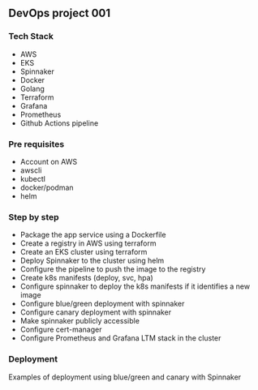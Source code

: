 ## DevOps project 001

### Tech Stack
- AWS
- EKS
- Spinnaker
- Docker
- Golang
- Terraform
- Grafana
- Prometheus
- Github Actions pipeline

### Pre requisites
- Account on AWS
- awscli
- kubectl
- docker/podman
- helm

### Step by step
- Package the app service using a Dockerfile
- Create a registry in AWS using terraform 
- Create an EKS cluster using terraform
- Deploy Spinnaker to the cluster using helm
- Configure the pipeline to push the image to the registry
- Create k8s manifests (deploy, svc, hpa)
- Configure spinnaker to deploy the k8s manifests if it identifies a new image
- Configure blue/green deployment with spinnaker
- Configure canary deployment with spinnaker
- Make spinnaker publicly accessible
- Configure cert-manager
- Configure Prometheus and Grafana LTM stack in the cluster

### Deployment

Examples of deployment using blue/green and canary with Spinnaker